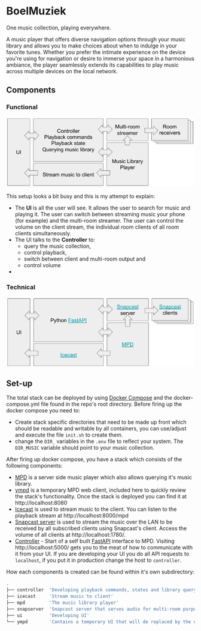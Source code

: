 # BoelMuziek

One music collection, playing everywhere.

A music player that offers diverse navigation options through your music library and allows you to make choices about when to indulge in your favorite tunes. Whether you prefer the intimate experience on the device you're using for navigation or desire to immerse your space in a harmonious ambiance, the player seamlessly extends its capabilities to play music across multiple devices on the local network.

## Components

### Functional
![Functional components](images/components-functional.png)

This setup looks a bit busy and this is my attempt to explain:

* The **UI** is all the user will see. It allows the user to search for music and playing it. The user can switch between streaming music your phone (for example) and the multi-room streamer. The user can control the volume on the client stream, the individual room clients of all room clients simultaneously.
* The UI talks to the **Controller** to:
    * query the music collection,
    * control playback,
    * switch between client and multi-room output and
    * control volume
*

### Technical
![Technical components](images/components-technical.png)

## Set-up

The total stack can be deployed by using [Docker Compose](https://docs.docker.com/compose/install/) and the docker-compose.yml file found in the repo's root directory. Before firing up the docker compose you need to:

* Create stack specific directories that need to be made up front which should be readable and writable by all containers, you can use/adjust and execute the file ```init.sh``` to create them.
* change the ```DIR_``` variables in the ```.env``` file to reflect your system. The ```DIR_MUSIC``` variable should point to your music collection.

After firing up docker compose, you have a stack which consists of the following components:

* [MPD](https://musicpd.org/) is a server side music player which also allows querying it's music library.
* [ympd](https://ympd.org/) is a temporary MPD web client, included here to quickly review the stack's functionality. Once the stack is deployed you can find it at http://localhost:8080
* [Icecast](https://icecast.org/) is used to stream music to the client. You can listen to the playback stream at http://localhost:8000/mpd
* [Snapcast server](https://github.com/badaix/snapcast) is used to stream the music over the LAN to be received by all subscribed clients using Snapcast's client. Access the volume of all clients at http://localhost:1780/.
* [Controller](http://localhost:5000/) - Start of a self built [FastAPI](https://fastapi.tiangolo.com/) interface to MPD. Visiting http://localhost:5000/ gets you to the meat of how to communicate with it from your UI. If you are developing your UI you do all API requests to ```localhost```, if you put it in production change the host to ```controller```.

How each components is created can be found within it's own subdirectory:

```bash
.
├── controller  'Developing playback commands, states and library querying'
├── icecast     'Stream music to client'
├── mpd         'The music library player'
├── snapserver  'Snapcast server that serves audio for multi-room purposes'
├── ui          'Developing UI'
└── ympd        'Contains a temporary UI that will de replaced by the developing ui'
```
